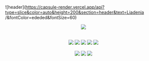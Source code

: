 <!-- - 👋 Hi, I’m @Liadenia
- 👀 I’m interested in Frontend and Art
- 🌱 I’m currently learning Language
- 💞️ I’m looking to collaborate on ...
- 📫 How to reach me ...

Liadenia/Liadenia is a ✨ special ✨ repository because its `README.md` (this file) appears on your GitHub profile.
You can click the Preview link to take a look at your changes.
--->

![header](https://capsule-render.vercel.app/api?type=slice&color=auto&height=200&section=header&text=Liadenia /&fontColor=ededed&fontSize=60)

<div align=center>
  <img src="https://github-readme-stats.vercel.app/api/top-langs/?username=Liadenia&layout=compact">
  <br>
  <br>
  <br>
	<img src="https://img.shields.io/badge/HTML5-E34F26?style=flat&logo=HTML5&logoColor=white" />
	<img src="https://img.shields.io/badge/CSS3-1572B6?style=flat&logo=CSS3&logoColor=white" />
	<img src="https://img.shields.io/badge/Sass-CC6699?style=flat&logo=Sass&logoColor=white" />
	<img src="https://img.shields.io/badge/jQuery-0769AD?style=flat&logo=jQuery&logoColor=white" />
	<img src="https://img.shields.io/badge/JavaScript-F7DF1E?style=flat&logo=JavaScript&logoColor=white" />
  <br>
  <br>
	<img src="https://img.shields.io/badge/Photoshop-31A8FF?style=flat&logo=Adobe Photoshop&logoColor=white" />
	<img src="https://img.shields.io/badge/Illustrator-FF9A00?style=flat&logo=AdobeIllustrator&logoColor=white" />
	<img src="https://img.shields.io/badge/Figma-F24E1E?style=flat&logo=Figma&logoColor=white" />
</div>
